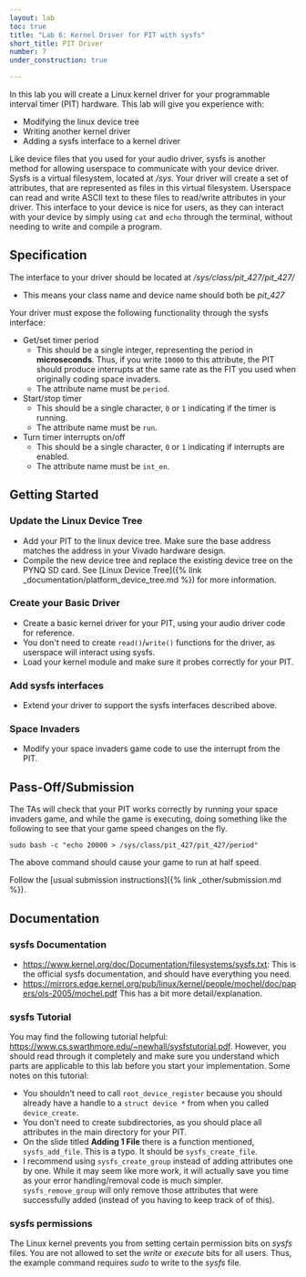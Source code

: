```yaml
---
layout: lab
toc: true
title: "Lab 6: Kernel Driver for PIT with sysfs"
short_title: PIT Driver
number: 7
under_construction: true

---
```


In this lab you will create a Linux kernel driver for your programmable interval timer (PIT) hardware.  This lab will give you experience with:
  * Modifying the linux device tree
  * Writing another kernel driver
  * Adding a sysfs interface to a kernel driver


Like device files that you used for your audio driver, sysfs is another method for allowing userspace to communicate with your device driver.  Sysfs is a virtual filesystem, located at */sys*.  Your driver will create a set of attributes, that are represented as files in this virtual filesystem.  Userspace can read and write ASCII text to these files to read/write attributes in your driver.   This interface to your device is nice for users, as they can interact with your device by simply using `cat` and `echo` through the terminal, without needing to write and compile a program.

## Specification 

The interface to your driver should be located at */sys/class/pit_427/pit_427/*
  * This means your class name and device name should both be *pit_427*

Your driver must expose the following functionality through the sysfs interface:
  * Get/set timer period
    * This should be a single integer, representing the period in **microseconds**.  Thus, if you write `10000` to this attribute, the PIT should produce interrupts at the same rate as the FIT you used when originally coding space invaders.
    * The attribute name must be `period`.
  * Start/stop timer
    * This should be a single character, `0` or `1` indicating if the timer is running.
    * The attribute name must be `run`.
  * Turn timer interrupts on/off
    * This should be a single character, `0` or `1` indicating if interrupts are enabled.
    * The attribute name must be `int_en`.




## Getting Started

### Update the Linux Device Tree 

  * Add your PIT to the linux device tree.  Make sure the base address matches the address in your Vivado hardware design.
  * Compile the new device tree and replace the existing device tree on the PYNQ SD card. See [Linux Device Tree]({% link _documentation/platform_device_tree.md %}) for more information.


### Create your Basic Driver 
  * Create a basic kernel driver for your PIT, using your audio driver code for reference.
  * You don't need to create `read()`/`write()` functions for the driver, as userspace will interact using sysfs.   
  * Load your kernel module and make sure it probes correctly for your PIT.


### Add sysfs interfaces

  * Extend your driver to support the sysfs interfaces described above.

### Space Invaders 
  * Modify your space invaders game code to use the interrupt from the PIT.



## Pass-Off/Submission
The TAs will check that your PIT works correctly by running your space invaders game, and while the game is executing, doing something like the following to see that your game speed changes on the fly.

```
sudo bash -c "echo 20000 > /sys/class/pit_427/pit_427/period"
```

The above command should cause your game to run at half speed.  


Follow the [usual submission instructions]({% link _other/submission.md %}).


## Documentation 

### sysfs Documentation
  * <https://www.kernel.org/doc/Documentation/filesystems/sysfs.txt>:  This is the official sysfs documentation, and should have everything you need.
  * <https://mirrors.edge.kernel.org/pub/linux/kernel/people/mochel/doc/papers/ols-2005/mochel.pdf>  This has a bit more detail/explanation.

###  sysfs Tutorial 
You may find the following tutorial helpful: <https://www.cs.swarthmore.edu/~newhall/sysfstutorial.pdf>. However, you should read through it completely and make sure you understand which parts are applicable to this lab before you start your implementation.  Some notes on this tutorial:
  * You shouldn't need to call `root_device_register` because you should already have a handle to a `struct device *` from when you called `device_create`.
  * You don't need to create subdirectories, as you should place all attributes in the main directory for your PIT.
  * On the slide titled **Adding 1 File** there is a function mentioned, `sysfs_add_file`.  This is a typo.  It should be `sysfs_create_file`.
  * I recommend using `sysfs_create_group` instead of adding attributes one by one.  While it may seem like more work, it will actually save you time as your error handling/removal code is much simpler. `sysfs_remove_group` will only remove those attributes that were successfully added (instead of you having to keep track of of this).


### sysfs permissions 

The Linux kernel prevents you from setting certain permission bits on *sysfs* files.  You are not allowed to set the *write* or *execute* bits for all users.  Thus, the example command requires *sudo* to write to the *sysfs* file.
